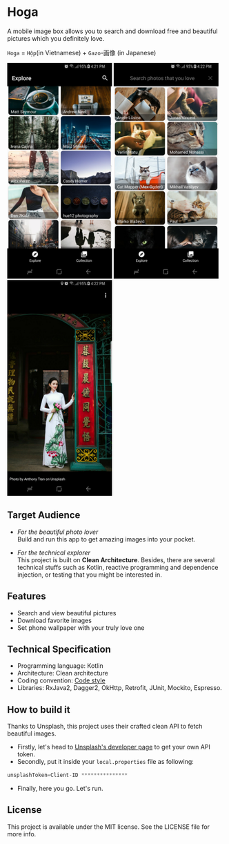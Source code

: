 # Hoga
A mobile image box allows you to search and download free and beautiful pictures which you definitely love. 

`Hoga` = `Hộp`(in Vietnamese) + `Gazo`-画像 (in Japanese)

<img src="art/hoga_shot_1.png" height="500"/> <img src="art/hoga_shot_2.png" height="500"/> <img src="art/hoga_shot_3.png" height="500"/>

## Target Audience
* *For the beautiful photo lover*  
Build and run this app to get amazing images into your pocket. 

* *For the technical explorer*  
This project is built on **Clean Architecture**. 
Besides, there are several technical stuffs such as Kotlin, reactive programming and dependence injection, or testing that you might be interested in.

## Features
- Search and view beautiful pictures
- Download favorite images
- Set phone wallpaper with your truly love one

## Technical Specification
* Programming language: Kotlin
* Architecture: Clean architecture
* Coding convention: [Code style](https://github.com/mcrafts/mobile-guidelines/blob/master/android-code-conventions.md)
* Libraries: RxJava2, Dagger2, OkHttp, Retrofit, JUnit, Mockito, Espresso.

## How to build it

Thanks to Unsplash, this project uses their crafted clean API to fetch beautiful images.  
- Firstly, let's head to [Unsplash's developer page](https://unsplash.com/developers) to get your own API token.  
- Secondly, put it inside your `local.properties` file as following:
```gradle
unsplashToken=Client-ID ***************
```  
- Finally, here you go. Let's run.

## License
This project is available under the MIT license. See the LICENSE file for more info.